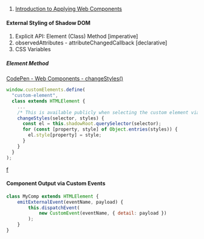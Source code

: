1. [Introduction to Applying Web Components](https://egghead.io/courses/web-components-f902)


#### External Styling of Shadow DOM

1. Explicit API: Element (Class) Method [imperative]
2. observedAttributes - attributeChangedCallback [declarative]
3. CSS Variables

##### Element Method

[CodePen - Web Components - changeStyles()](https://codepen.io/webpreneur/pen/GRBYpQP)

```js
window.customElements.define(
  "custom-element",
  class extends HTMLElement {
    ...
    /* This is available publicly when selecting the custom element via javascript. */
    changeStyles(selector, styles) {
      const el = this.shadowRoot.querySelector(selector);
      for (const [property, style] of Object.entries(styles)) {
        el.style[property] = style;
      }
    }
  }
);
```

[f](https://egghead.io/lessons/html-5-allow-external-styling-of-a-web-component-s-shadow-dom)

#### Component Output via Custom Events

```js
class MyComp extends HTMLElement {
    emitExternalEvent(eventName, payload) {
        this.dispatchEvent(
            new CustomEvent(eventName, { detail: payload })
        );
    }
}
```